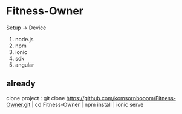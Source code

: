 # Fitness-Owner
Setup → Device
 1. node.js
 2. npm
 3. ionic
 4. sdk
 5. angular
 
 already
 ----------------------
 clone project : git clone https://github.com/komsornbooom/Fitness-Owner.git |
cd Fitness-Owner |
npm install |
ionic serve
